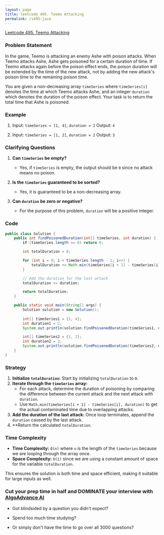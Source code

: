 ```yaml
---
layout: page
title: leetcode 495. Teemo Attacking
permalink: /s495-java
---
```

[Leetcode 495. Teemo Attacking](https://algoadvance.github.io/algoadvance/l495)
### Problem Statement
In the game, Teemo is attacking an enemy Ashe with poison attacks. When Teemo attacks Ashe, Ashe gets poisoned for a certain duration of time. If Teemo attacks again before the poison effect ends, the poison duration will be extended by the time of the new attack, not by adding the new attack's poison time to the remaining poison time.

You are given a non-decreasing array `timeSeries` where `timeSeries[i]` denotes the time at which Teemo attacks Ashe, and an integer `duration` which denotes the duration of the poison effect. Your task is to return the total time that Ashe is poisoned.

### Example
1. Input: `timeSeries = [1, 4]`, `duration = 2`
   Output: `4`
   
2. Input: `timeSeries = [1, 2]`, `duration = 2`
   Output: `3`

### Clarifying Questions
1. **Can `timeSeries` be empty?**
   - Yes, if `timeSeries` is empty, the output should be `0` since no attack means no poison.
   
2. **Is the `timeSeries` guaranteed to be sorted?**
   - Yes, it is guaranteed to be a non-decreasing array.

3. **Can `duration` be zero or negative?**
   - For the purpose of this problem, `duration` will be a positive integer.

### Code

```java
public class Solution {
    public int findPoisonedDuration(int[] timeSeries, int duration) {
        if (timeSeries.length == 0) return 0;

        int totalDuration = 0;

        for (int i = 0; i < timeSeries.length - 1; i++) {
            totalDuration += Math.min(timeSeries[i + 1] - timeSeries[i], duration);
        }

        // Add the duration for the last attack
        totalDuration += duration;

        return totalDuration;
    }

    public static void main(String[] args) {
        Solution solution = new Solution();
        
        int[] timeSeries1 = {1, 4};
        int duration1 = 2;
        System.out.println(solution.findPoisonedDuration(timeSeries1, duration1));  // Output: 4

        int[] timeSeries2 = {1, 2};
        int duration2 = 2;
        System.out.println(solution.findPoisonedDuration(timeSeries2, duration2));  // Output: 3
    }
}
```

### Strategy
1. **Initialize `totalDuration`:** Start by initializing `totalDuration` to `0`.
2. **Iterate through the `timeSeries` array:** 
   - For each attack, determine the duration of poisoning by comparing the difference between the current attack and the next attack with `duration`.
   - Use `Math.min(timeSeries[i + 1] - timeSeries[i], duration)` to get the actual contaminated time due to overlapping attacks.
3. **Add the duration of the last attack:** Once loop terminates, append the `duration` caused by the last attack.
4. **Return the calculated `totalDuration`.

### Time Complexity
- **Time Complexity:** `O(n)` where `n` is the length of the `timeSeries` because we are looping through the array once.
- **Space Complexity:** `O(1)` since we are using a constant amount of space for the variable `totalDuration`.

This ensures the solution is both time and space efficient, making it suitable for large inputs as well.


### Cut your prep time in half and DOMINATE your interview with [AlgoAdvance AI](https://algoAdvance.com)

- Got blindsided by a question you didn't expect?

- Spend too much time studying?

- Or simply don't have the time to go over all 3000 questions?

